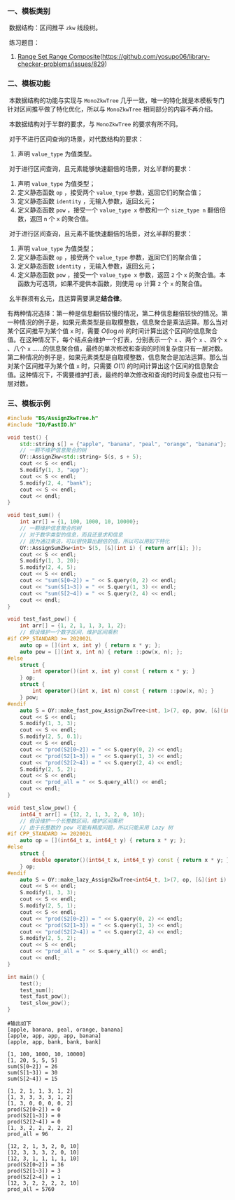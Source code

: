 ### 一、模板类别

​	数据结构：区间推平 `zkw` 线段树。

​	练习题目：


1. [Range Set Range Composite](https://judge.yosupo.jp/problem/range_set_range_composite)(https://github.com/yosupo06/library-checker-problems/issues/829)



### 二、模板功能

​		本数据结构的功能与实现与 `MonoZkwTree` 几乎一致，唯一的特化就是本模板专门针对区间推平做了特化优化，所以与 `MonoZkwTree` 相同部分的内容不再介绍。

​		本数据结构对于半群的要求，与 `MonoZkwTree` 的要求有所不同。

​		对于不进行区间查询的场景，对代数结构的要求：

1. 声明 `value_type` 为值类型。

​		对于进行区间查询，且元素能够快速翻倍的场景，对幺半群的要求：

1. 声明 `value_type` 为值类型；
2. 定义静态函数 `op` ，接受两个 `value_type` 参数，返回它们的聚合值；
3. 定义静态函数 `identity` ，无输入参数，返回幺元；
4. 定义静态函数 `pow` ，接受一个 `value_type x` 参数和一个 `size_type n` 翻倍倍数，返回 `n` 个 `x` 的聚合值。

​		对于进行区间查询，且元素不能快速翻倍的场景，对幺半群的要求：

1. 声明 `value_type` 为值类型；
2. 定义静态函数 `op` ，接受两个 `value_type` 参数，返回它们的聚合值；
3. 定义静态函数 `identity` ，无输入参数，返回幺元；
4. 定义静态函数 `pow` ，接受一个 `value_type x` 参数，返回 `2` 个 `x` 的聚合值。本函数为可选项，如果不提供本函数，则使用 `op` 计算 `2` 个 `x` 的聚合值。

​		幺半群须有幺元，且运算需要满足**结合律**。

​		有两种情况选择：第一种是信息翻倍较慢的情况，第二种信息翻倍较快的情况。第一种情况的例子是，如果元素类型是自取模整数，信息聚合是乘法运算。那么当对某个区间推平为某个值 `x` 时，需要 $O(\log n)$ 的时间计算出这个区间的信息聚合值。在这种情况下，每个结点会维护一个打表，分别表示一个 `x` 、两个 `x` 、四个 `x` 、八个 `x` ……的信息聚合值，最终的单次修改和查询的时间复杂度只有一层对数。第二种情况的例子是，如果元素类型是自取模整数，信息聚合是加法运算。那么当对某个区间推平为某个值 `x` 时，只需要 $O(1)$ 的时间计算出这个区间的信息聚合值。这种情况下，不需要维护打表，最终的单次修改和查询的时间复杂度也只有一层对数。

### 三、模板示例

```c++
#include "DS/AssignZkwTree.h"
#include "IO/FastIO.h"

void test() {
    std::string s[] = {"apple", "banana", "peal", "orange", "banana"};
    // 一颗不维护信息聚合的树
    OY::AssignZkw<std::string> S(s, s + 5);
    cout << S << endl;
    S.modify(1, 3, "app");
    cout << S << endl;
    S.modify(2, 4, "bank");
    cout << S << endl;
    cout << endl;
}

void test_sum() {
    int arr[] = {1, 100, 1000, 10, 10000};
    // 一颗维护信息聚合的树
    // 对于数字类型的信息，而且还是求和信息
    // 因为通过乘法，可以很快算出翻倍的值，所以可以用如下特化
    OY::AssignSumZkw<int> S(5, [&](int i) { return arr[i]; });
    cout << S << endl;
    S.modify(1, 3, 20);
    S.modify(2, 4, 5);
    cout << S << endl;
    cout << "sum(S[0~2]) = " << S.query(0, 2) << endl;
    cout << "sum(S[1~3]) = " << S.query(1, 3) << endl;
    cout << "sum(S[2~4]) = " << S.query(2, 4) << endl;
    cout << endl;
}

void test_fast_pow() {
    int arr[] = {1, 2, 1, 1, 3, 1, 2};
    // 假设维护一个数字区间，维护区间乘积
#if CPP_STANDARD >= 202002L
    auto op = [](int x, int y) { return x * y; };
    auto pow = [](int x, int n) { return ::pow(x, n); };
#else
    struct {
        int operator()(int x, int y) const { return x * y; }
    } op;
    struct {
        int operator()(int x, int n) const { return ::pow(x, n); }
    } pow;
#endif
    auto S = OY::make_fast_pow_AssignZkwTree<int, 1>(7, op, pow, [&](int i) { return arr[i]; });
    cout << S << endl;
    S.modify(1, 3, 3);
    cout << S << endl;
    S.modify(2, 5, 0.1);
    cout << S << endl;
    cout << "prod(S2[0~2]) = " << S.query(0, 2) << endl;
    cout << "prod(S2[1~3]) = " << S.query(1, 3) << endl;
    cout << "prod(S2[2~4]) = " << S.query(2, 4) << endl;
    S.modify(2, 5, 2);
    cout << S << endl;
    cout << "prod_all = " << S.query_all() << endl;
    cout << endl;
}

void test_slow_pow() {
    int64_t arr[] = {12, 2, 1, 3, 2, 0, 10};
    // 假设维护一个长整数区间，维护区间乘积
    // 由于长整数的 pow 可能有精度问题，所以只能采用 Lazy 树
#if CPP_STANDARD >= 202002L
    auto op = [](int64_t x, int64_t y) { return x * y; };
#else
    struct {
        double operator()(int64_t x, int64_t y) const { return x * y; }
    } op;
#endif
    auto S = OY::make_lazy_AssignZkwTree<int64_t, 1>(7, op, [&](int i) { return arr[i]; });
    cout << S << endl;
    S.modify(1, 3, 3);
    cout << S << endl;
    S.modify(2, 5, 1);
    cout << S << endl;
    cout << "prod(S2[0~2]) = " << S.query(0, 2) << endl;
    cout << "prod(S2[1~3]) = " << S.query(1, 3) << endl;
    cout << "prod(S2[2~4]) = " << S.query(2, 4) << endl;
    S.modify(2, 5, 2);
    cout << S << endl;
    cout << "prod_all = " << S.query_all() << endl;
    cout << endl;
}

int main() {
    test();
    test_sum();
    test_fast_pow();
    test_slow_pow();
}
```

```
#输出如下
[apple, banana, peal, orange, banana]
[apple, app, app, app, banana]
[apple, app, bank, bank, bank]

[1, 100, 1000, 10, 10000]
[1, 20, 5, 5, 5]
sum(S[0~2]) = 26
sum(S[1~3]) = 30
sum(S[2~4]) = 15

[1, 2, 1, 1, 3, 1, 2]
[1, 3, 3, 3, 3, 1, 2]
[1, 3, 0, 0, 0, 0, 2]
prod(S2[0~2]) = 0
prod(S2[1~3]) = 0
prod(S2[2~4]) = 0
[1, 3, 2, 2, 2, 2, 2]
prod_all = 96

[12, 2, 1, 3, 2, 0, 10]
[12, 3, 3, 3, 2, 0, 10]
[12, 3, 1, 1, 1, 1, 10]
prod(S2[0~2]) = 36
prod(S2[1~3]) = 3
prod(S2[2~4]) = 1
[12, 3, 2, 2, 2, 2, 10]
prod_all = 5760

```


